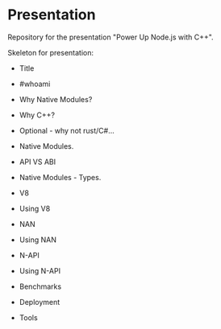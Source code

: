 # Presentation

Repository for the presentation "Power Up Node.js with C++".

Skeleton for presentation:

* Title

* #whoami

* Why Native Modules?

* Why C++?

* Optional - why not rust/C#...
   
* Native Modules.
    
* API VS ABI

* Native Modules - Types.

* V8

* Using V8

* NAN

* Using NAN

* N-API

* Using N-API

* Benchmarks

* Deployment

* Tools
